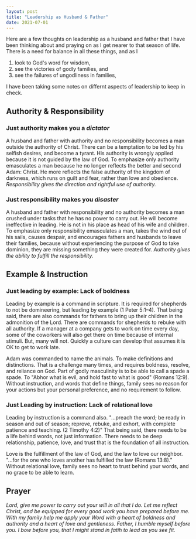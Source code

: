```yaml
---
layout: post
title: "Leadership as Husband & Father"
date: 2021-07-01
---
```


Here are a few thoughts on leadership as a husband and father that I have been thinking about and praying on as I get nearer to that season of life. There is a need for balance in all these things, and as I 

1. look to God's word for wisdom, 
2. see the victories of godly families, and 
3. see the failures of ungodliness in families, 

I have been taking some notes on differnt aspects of leadership to keep in check. 

## Authority & Responsibility 

### Just authority makes you a ***dictator***

A husband and father with authority and no responsibility becomes a man outside the authority of Christ. There can be a temptation to be led by his selfish desires, and become a tyrant. His authority is wrongly applied because it is not guided by the law of God. To emphasize only authority emasculates a man because he no longer reflects the better and second Adam: Christ. He more reflects the false authority of the kingdom of darkness, which runs on guilt and fear, rather than love and obedience. _Responsibility gives the direction and rightful use of authority._ 

### Just responsibility makes you ***disaster***

A husband and father with responsibility and no authority becomes a man crushed under tasks that he has no power to carry out. He will become ineffective in leading. He is not in his place as head of his wife and children. To emphasize only responsibility emasculates a man, takes the wind out of his sails, causes despair, and encourages fathers and husbands to leave their families, because without experiencing the purpose of God to take dominion, they are missing something they were created for. _Authority gives the ability to fulfill the responsibility._ 

## Example & Instruction

### Just leading by example: Lack of boldness

Leading by example is a command in scripture. It is required for shepherds to not be domineering, but leading by example (1 Peter 5:1–4). That being said, there are also commands for fathers to bring up their children in the admonition of the Lord. There are commands for shepherds to rebuke with all authority. If a manager at a company gets to work on time every day, some of the coworkers will also get there on time because of internal stimuli. But, many will not. Quickly a culture can develop that assumes it is OK to get to work late. 

Adam was commanded to name the animals. To make definitions and distinctions. That is a challenge many times, and requires boldness, resolve, and reliance on God. Part of godly masculinity is to be able to call a spade a spade. To "Abhor what is evil, and hold fast to what is good" (Romans 12:9). Without instruction, and words that define things, family sees no reason for your actions but your personal preference, and no requirement to follow.

### Just Leading by instruction: Lack of relational love

Leading by instruction is a command also. "...preach the word; be ready in season and out of season; reprove, rebuke, and exhort, with complete patience and teaching. (2 Timothy 4:2)" That being said, there needs to be a life behind words, not just information. There needs to be deep relationship, patience, love, and trust that is the foundation of all instruction. 

Love is the fulfillment of the law of God, and the law to love our neighbor. "...for the one who loves another has fulfilled the law (Romans 13:8)." Without relational love, family sees no heart to trust behind your words, and no grace to be able to learn. 

## Prayer

_Lord, give me power to carry out your will in all that I do. Let me reflect Christ, and be equipped for every good work you have prepared before me. With my family help me apply your Word with a heart of boldness and authority and a heart of love and gentleness. Father, I humble myself before you. I bow before you, that I might stand in fatih to lead as you see fit._
